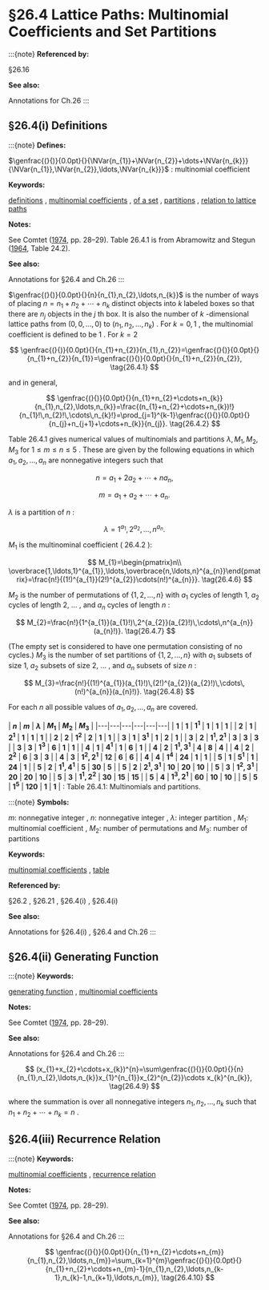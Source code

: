 # §26.4 Lattice Paths: Multinomial Coefficients and Set Partitions

:::{note}
**Referenced by:**

§26.16

**See also:**

Annotations for Ch.26
:::


## §26.4(i) Definitions

:::{note}
**Defines:**

$\genfrac{(}{)}{0.0pt}{}{\NVar{n_{1}}+\NVar{n_{2}}+\dots+\NVar{n_{k}}}{\NVar{n_{1}},\NVar{n_{2}},\ldots,\NVar{n_{k}}}$ : multinomial coefficient

**Keywords:**

[definitions](http://dlmf.nist.gov/search/search?q=definitions) , [multinomial coefficients](http://dlmf.nist.gov/search/search?q=multinomial%20coefficients) , [of a set](http://dlmf.nist.gov/search/search?q=of%20a%20set) , [partitions](http://dlmf.nist.gov/search/search?q=partitions) , [relation to lattice paths](http://dlmf.nist.gov/search/search?q=relation%20to%20lattice%20paths)

**Notes:**

See Comtet ([1974](./bib/C.html#bib561 "Advanced Combinatorics: The Art of Finite and Infinite Expansions"), pp. 28–29). Table 26.4.1 is from Abramowitz and Stegun ([1964](./bib/index.html#bib24 "Handbook of Mathematical Functions with Formulas, Graphs, and Mathematical Tables"), Table 24.2).

**See also:**

Annotations for §26.4 and Ch.26
:::

$\genfrac{(}{)}{0.0pt}{}{n}{n_{1},n_{2},\ldots,n_{k}}$ is the number of ways of placing $n=n_{1}+n_{2}+\cdots+n_{k}$ distinct objects into $k$ labeled boxes so that there are $n_{j}$ objects in the $j$ th box. It is also the number of $k$ -dimensional lattice paths from $(0,0,\ldots,0)$ to $(n_{1},n_{2},\ldots,n_{k})$ . For $k=0,1$ , the multinomial coefficient is defined to be $1$ . For $k=2$


<a id="E1"></a>
$$
\genfrac{(}{)}{0.0pt}{}{n_{1}+n_{2}}{n_{1},n_{2}}=\genfrac{(}{)}{0.0pt}{}{n_{1}+n_{2}}{n_{1}}=\genfrac{(}{)}{0.0pt}{}{n_{1}+n_{2}}{n_{2}}, \tag{26.4.1}
$$

and in general,


<a id="E2"></a>
$$
\genfrac{(}{)}{0.0pt}{}{n_{1}+n_{2}+\cdots+n_{k}}{n_{1},n_{2},\ldots,n_{k}}=\frac{(n_{1}+n_{2}+\cdots+n_{k})!}{n_{1}!\,n_{2}!\,\cdots\,n_{k}!}=\prod_{j=1}^{k-1}\genfrac{(}{)}{0.0pt}{}{n_{j}+n_{j+1}+\cdots+n_{k}}{n_{j}}. \tag{26.4.2}
$$

Table 26.4.1 gives numerical values of multinomials and partitions $\lambda,M_{1},M_{2},M_{3}$ for $1\leq m\leq n\leq 5$ . These are given by the following equations in which $a_{1},a_{2},\ldots,a_{n}$ are nonnegative integers such that


<a id="E3"></a>
$$
n=a_{1}+2a_{2}+\cdots+na_{n}, \tag{26.4.3}
$$


<a id="E4"></a>
$$
m=a_{1}+a_{2}+\cdots+a_{n}. \tag{26.4.4}
$$

$\lambda$ is a partition of $n$ :


<a id="E5"></a>
$$
\lambda=1^{a_{1}},2^{a_{2}},\dots,n^{a_{n}}. \tag{26.4.5}
$$

$M_{1}$ is the multinominal coefficient ( 26.4.2 ):


<a id="E6"></a>
$$
M_{1}=\begin{pmatrix}n\\
\overbrace{1,\ldots,1}^{a_{1}},\ldots,\overbrace{n,\ldots,n}^{a_{n}}\end{pmatrix}=\frac{n!}{(1!)^{a_{1}}(2!)^{a_{2}}\cdots(n!)^{a_{n}}}. \tag{26.4.6}
$$

$M_{2}$ is the number of permutations of $\{1,2,\ldots,n\}$ with $a_{1}$ cycles of length 1, $a_{2}$ cycles of length 2, $\dotsc$ , and $a_{n}$ cycles of length $n$ :


<a id="E7"></a>
$$
M_{2}=\frac{n!}{1^{a_{1}}(a_{1}!)\,2^{a_{2}}(a_{2}!)\,\cdots\,n^{a_{n}}(a_{n}!)}. \tag{26.4.7}
$$

(The empty set is considered to have one permutation consisting of no cycles.) $M_{3}$ is the number of set partitions of $\{1,2,\ldots,n\}$ with $a_{1}$ subsets of size 1, $a_{2}$ subsets of size 2, $\dotsc$ , and $a_{n}$ subsets of size $n$ :


<a id="E8"></a>
$$
M_{3}=\frac{n!}{(1!)^{a_{1}}(a_{1}!)\,(2!)^{a_{2}}(a_{2}!)\,\cdots\,(n!)^{a_{n}}(a_{n}!)}. \tag{26.4.8}
$$

For each $n$ all possible values of $a_{1},a_{2},\ldots,a_{n}$ are covered.

<a id="T1"></a>
| **$n$** | **$m$** | **$\lambda$** | **$M_{1}$** | **$M_{2}$** | **$M_{3}$** |
|---|---|---|---|---|---|
| **$1$** | **$1$** | **$1^{1}$** | **$1$** | **$1$** | **$1$** |
| **$2$** | **$1$** | **$2^{1}$** | **$1$** | **$1$** | **$1$** |
| **$2$** | **$2$** | **$1^{2}$** | **$2$** | **$1$** | **$1$** |
| **$3$** | **$1$** | **$3^{1}$** | **$1$** | **$2$** | **$1$** |
| **$3$** | **$2$** | **$1^{1},2^{1}$** | **$3$** | **$3$** | **$3$** |
| **$3$** | **$3$** | **$1^{3}$** | **$6$** | **$1$** | **$1$** |
| **$4$** | **$1$** | **$4^{1}$** | **$1$** | **$6$** | **$1$** |
| **$4$** | **$2$** | **$1^{1},3^{1}$** | **$4$** | **$8$** | **$4$** |
| **$4$** | **$2$** | **$2^{2}$** | **$6$** | **$3$** | **$3$** |
| **$4$** | **$3$** | **$1^{2},2^{1}$** | **$12$** | **$6$** | **$6$** |
| **$4$** | **$4$** | **$1^{4}$** | **$24$** | **$1$** | **$1$** |
| **$5$** | **$1$** | **$5^{1}$** | **$1$** | **$24$** | **$1$** |
| **$5$** | **$2$** | **$1^{1},4^{1}$** | **$5$** | **$30$** | **$5$** |
| **$5$** | **$2$** | **$2^{1},3^{1}$** | **$10$** | **$20$** | **$10$** |
| **$5$** | **$3$** | **$1^{2},3^{1}$** | **$20$** | **$20$** | **$10$** |
| **$5$** | **$3$** | **$1^{1},2^{2}$** | **$30$** | **$15$** | **$15$** |
| **$5$** | **$4$** | **$1^{3},2^{1}$** | **$60$** | **$10$** | **$10$** |
| **$5$** | **$5$** | **$1^{5}$** | **$120$** | **$1$** | **$1$** |
: Table 26.4.1: Multinomials and partitions.

:::{note}
**Symbols:**

$m$: nonnegative integer , $n$: nonnegative integer , $\lambda$: integer partition , $M_{1}$: multinomial coefficient , $M_{2}$: number of permutations and $M_{3}$: number of partitions

**Keywords:**

[multinomial coefficients](http://dlmf.nist.gov/search/search?q=multinomial%20coefficients) , [table](http://dlmf.nist.gov/search/search?q=table)

**Referenced by:**

§26.2 , §26.21 , §26.4(i) , §26.4(i)

**See also:**

Annotations for §26.4(i) , §26.4 and Ch.26
:::


## §26.4(ii) Generating Function

:::{note}
**Keywords:**

[generating function](http://dlmf.nist.gov/search/search?q=generating%20function) , [multinomial coefficients](http://dlmf.nist.gov/search/search?q=multinomial%20coefficients)

**Notes:**

See Comtet ([1974](./bib/C.html#bib561 "Advanced Combinatorics: The Art of Finite and Infinite Expansions"), pp. 28–29).

**See also:**

Annotations for §26.4 and Ch.26
:::


<a id="E9"></a>
$$
(x_{1}+x_{2}+\cdots+x_{k})^{n}=\sum\genfrac{(}{)}{0.0pt}{}{n}{n_{1},n_{2},\ldots,n_{k}}x_{1}^{n_{1}}x_{2}^{n_{2}}\cdots x_{k}^{n_{k}}, \tag{26.4.9}
$$

where the summation is over all nonnegative integers $n_{1},n_{2},\ldots,n_{k}$ such that $n_{1}+n_{2}+\cdots+n_{k}=n$ .


## §26.4(iii) Recurrence Relation

:::{note}
**Keywords:**

[multinomial coefficients](http://dlmf.nist.gov/search/search?q=multinomial%20coefficients) , [recurrence relation](http://dlmf.nist.gov/search/search?q=recurrence%20relation)

**Notes:**

See Comtet ([1974](./bib/C.html#bib561 "Advanced Combinatorics: The Art of Finite and Infinite Expansions"), pp. 28–29).

**See also:**

Annotations for §26.4 and Ch.26
:::


<a id="E10"></a>
$$
\genfrac{(}{)}{0.0pt}{}{n_{1}+n_{2}+\cdots+n_{m}}{n_{1},n_{2},\ldots,n_{m}}=\sum_{k=1}^{m}\genfrac{(}{)}{0.0pt}{}{n_{1}+n_{2}+\cdots+n_{m}-1}{n_{1},n_{2},\ldots,n_{k-1},n_{k}-1,n_{k+1},\ldots,n_{m}}, \tag{26.4.10}
$$
